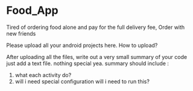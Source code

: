 # Food_App
Tired of ordering food alone and pay for the full delivery fee, Order with new friends



Please upload all your android projects here. 
How to upload?


After uploading all the files, write out a very small summary of your code
just add a text file. nothing special yea.
summary should include :
1. what each activity do?
2. will i need special configuration will i need to run this?



